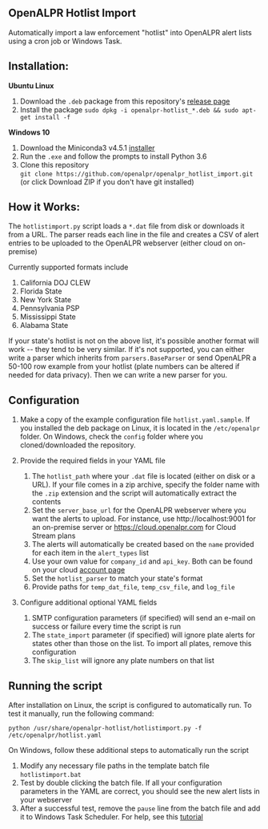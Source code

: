 OpenALPR Hotlist Import
----------------------------

Automatically import a law enforcement "hotlist" into 
OpenALPR alert lists using a cron job or Windows Task.

Installation:
--------------

**Ubuntu Linux**

1. Download the `.deb` package from this repository's 
[release page](https://github.com/openalpr/openalpr_hotlist_import/releases)
2. Install the package 
`sudo dpkg -i openalpr-hotlist_*.deb && sudo apt-get install -f`

**Windows 10**

1. Download the Miniconda3 v4.5.1 
[installer](https://repo.anaconda.com/miniconda/Miniconda3-4.5.1-Windows-x86_64.exe)
2. Run the `.exe` and follow the prompts to install Python 3.6
3. Clone this repository  
`git clone https://github.com/openalpr/openalpr_hotlist_import.git` (or 
click Download ZIP if you don't have git installed)

How it Works:
--------------

The `hotlistimport.py` script loads a `*.dat` file from disk or 
downloads it from a URL. The parser reads each line in the file and 
creates a CSV of alert entries to be uploaded to the OpenALPR webserver 
(either cloud on on-premise)

Currently supported formats include

1. California DOJ CLEW
2. Florida State
3. New York State
4. Pennsylvania PSP
5. Mississippi State
6. Alabama State

If your state's hotlist is not on the above list, it's possible another format 
will work -- they tend to be very similar.  If it's not supported, you can either write
a parser which inherits from `parsers.BaseParser` or send OpenALPR a 
50-100 row example from your hotlist (plate numbers can be altered if 
needed for data privacy). Then we can write a new parser for you.

Configuration
---------------

1. Make a copy of the example configuration file `hotlist.yaml.sample`. 
If you installed the deb package on Linux, it is located in the
`/etc/openalpr` folder. On Windows, check the `config` folder where you 
cloned/downloaded the repository. 
2. Provide the required fields in your YAML file 

    1. The `hotlist_path` where your `.dat` file is located (either 
on disk or a URL). If your file comes in a zip archive, specify 
 the folder name with the `.zip` extension and the script will 
 automatically extract the contents 
    2. Set the `server_base_url` for the OpenALPR webserver where you want the 
 alerts to upload. For instance, use http://localhost:9001 for an 
 on-premise server or https://cloud.openalpr.com for Cloud Stream plans
    3. The alerts will automatically be created based on the `name` provided 
 for each item in the `alert_types` list 
    4. Use your own value for `company_id` and `api_key`. Both can be found 
 on your cloud [account page](https://cloud.openalpr.com/account/my_account) 
    5. Set the `hotlist_parser` to match your state's format
    6. Provide paths for `temp_dat_file`, `temp_csv_file`, and `log_file`

3.  Configure additional optional YAML fields

    1. SMTP configuration parameters (if specified) will send an e-mail 
 on success or failure every time the script is run
    2. The `state_import` parameter (if specified) will ignore plate alerts 
 for states other than those on the list.  To import all plates, remove 
 this configuration
    3. The `skip_list` will ignore any plate numbers on that list

Running the script
--------------------

After installation on Linux, the script is configured to automatically 
run. To test it manually, run the following command:

    python /usr/share/openalpr-hotlist/hotlistimport.py -f /etc/openalpr/hotlist.yaml

On Windows, follow these additional steps to automatically run the script

1. Modify any necessary file paths in the template batch file `hotlistimport.bat`
2. Test by double clicking the batch file. If all your configuration 
parameters in the YAML are correct, you should see the new alert lists 
in your webserver
3. After a successful test, remove the `pause` line from the batch file
and add it to Windows Task Scheduler. For help, see this 
[tutorial](https://www.thewindowsclub.com/how-to-schedule-batch-file-run-automatically-windows-7)
